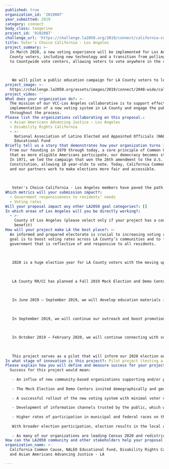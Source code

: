 ```yaml
---
published: true
organization_id: '2019087'
year_submitted: 2019
category: connect
body_class: tangerine
project_id: '9102087'
challenge_url: 'https://challenge.la2050.org/2019/connect/california-common-cause/'
title: Voter's Choice California - Los Angeles
project_summary: >-
  In March 2020, a new voting experience will be implemented for Los Angeles
  County voters, including new technology and a transition from polling places
  to Countywide vote centers, allowing voters to vote anywhere in the county. 
   
   
   
   We will pilot a public education campaign for LA County voters to learn about and experience the new voting system through the Fall 2019 Mock Election. We will also collect feedback from voters to help ensure a seamless rollout of the new voting experience.
project_image: >-
  https://challenge.la2050.org/assets/images/2019/connect/2048-wide/california-common-cause.jpg
project_video: ''
What does your organization do?: >-
  The mission of our VCC-Los Angeles collaborative is to support effective
  implementation of a new voting system in LA County and engage the public
  throughout the process.
Please list the organizations collaborating on this proposal.:
  - Asian Americans Advancing Justice — Los Angeles
  - Disability Rights California
  - >-
    National Association of Latino Elected and Appointed Officials (NALEO)
    Educational Fund
Briefly tell us a story that demonstrates how your organization turns inspiration into impact.: >-
  From our founding in 1970 through today, a core principle of Common Cause is
  that as more eligible Americans participate, our democracy becomes stronger.
  In 1971, we led the campaign that won the 26th amendment to the U.S.
  Constitution, allowing 18 year-olds to vote. Today, California Common Cause
  and our partners work to make elections more fair and accessible. 
   
   
   
   Voter's Choice California - Los Angeles members have paved the path for increased youth participation, expanded voting rights, and flexible voting systems that meet the needs of all voters. Voter's Choice California - Los Angeles membership includes ACLU of California, Asian Americans Advancing Justice — Los Angeles, California Calls, California Common Cause, Coalition of Humane Immigrant Rights Los Angeles (CHIRLA), Disability Rights California, Future of California Elections, National Association of Latino Elected and Appointed Officials (NALEO) Educational Fund, Rock the Vote, and United Cerebral Palsy of Los Angeles County.
Which metrics will your submission impact?:
  - Government responsiveness to residents’ needs
  - Voting rates
Will your proposal impact any other LA2050 goal categories?: []
In which areas of Los Angeles will you be directly working?:
  - >-
    County of Los Angeles (please select only if your project has a countywide
    benefit)
How will your project make LA the best place?: >-
  An informed and prepared electorate is crucial to increasing voting rates. Our
  goal is to boost voting rates across LA County’s communities and to foster a
  government that is reflective of and responsive to all residents.
   
   
   
   2020 is a huge election year for LA County voters with the moving up of the presidential primary date and the implementation of a new voting system. For the first time, many voters will also be voting on a range of races, including who should serve on City Council and who the presidential nominee should be, all on the same ballot. A robust and inclusive voter outreach plan is critical to ensure that the reforms successfully increase voter participation. By connecting with voters about the changes early and promoting broad participation in hands-on learning events, we will ensure that voters are prepared and excited to cast their ballots with a new voting system in 2020.
   
   
   
   LA County RR/CC has planned a Fall 2019 Mock Election and Demo Centers to promote public awareness of the new voting system. This will be the first opportunity for the public to experience the new voting system firsthand before voting in a real election. The first piece of our proposal is to educate voters about the changes and expand voter participation in the Mock Election and Demo Centers. The second piece is to collect feedback from voters on their experiences participating in the Mock Election.
   
   
   
   In June 2019 — September 2019, we will develop education materials including fact sheets and graphics on the changes, including translated materials. These materials will be distributed through online platforms including our central resource hub at voterschoice.org. We will conduct outreach with a focus on engaging organizations that work with language minority groups, low income communities, geographically isolated communities, and voters with disabilities. We will focus on communities who have been traditionally been underrepresented and whose early engagement would improve their voting rates in 2020.
   
   
   
   In September 2019, we will continue our outreach and boost promotion efforts to encourage public participation in the Fall 2019 Mock Election. During this time, we will connect with voters to get their feedback on their experience, including their thoughts on the changes, the location, and the voting process. We will also visit Mock Election sites to observe voters.
   
   
   
   In October 2019 — February 2020, we will continue connecting with voters on their voting experience to compile feedback and document any issues to improve the future voting experience. We will also reach out to Demo Center visitors to hear their feedback. 
   
   
   
   This project serves as a pilot that will inform our 2020 election outreach work and will prepare our communities to make their voices heard in the elections. Through this work, we can ensure that voters feel confident and prepared to cast their ballots in the 2020 elections.
In what stage of innovation is this project?: Pilot project (testing a new idea on a small scale to prove feasibility)
Please explain how you will define and measure success for your project.: |-
  Success for this project would mean:
   
   - An influx of new community-based organizations supporting and/or partnering on the new voting system implementation project. These community-based organizations would be representative of Los Angeles County's demographic and geographic diversity.
   
   - The Mock Election and Demo Centers invited demographically and geographically representative participation.
   
   - A successful rollout of the new voting system with minimal voter confusion and high voter participation and confidence, accessibility, and satisfaction in the system. Our organizations are all involved in operating voter hotlines and poll monitoring programs during elections. Our call volume, feedback from the hotline, and reports from the field will be a strong measure of the success of our outreach campaign.
   
   - Development of information channels trusted by the public, which we will also use to distribute critical information about the 2020 elections. 
   
   - Higher rates of participation in municipal and federal races on the 2020 ballot. 
   
   With broader election participation, election results in the local and federal will be more reflective of the population’s values. This leads to a more satisfied electorate, who is confident in their political system and more likely to continue showing up to vote.
   
   - As many of our organizations are leading Census 2020 and redistricting work, the partnerships we build in this project will pave the path for strengthened relationships leading into this next cycle of work.
How can the LA2050 community and other stakeholders help your proposal succeed?: []
organization_name: >-
  California Common Cause, NALEO Educational Fund, Disability Rights California,
  and Asian Americans Advancing Justice - LA

---
```

